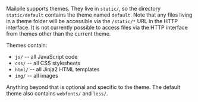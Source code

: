 Mailpile supports themes. They live in `static/`, so the directory `static/default` contains the theme named `default`. Note that any files living in a theme folder will be accessible via the `/static/*` URL in the HTTP interface. It is not currently possible to access files via the HTTP interface from themes other than the current theme.

Themes contain:
* `js/` -- all JavaScript code
* `css/` -- all CSS stylesheets
* `html/` -- all Jinja2 HTML templates
* `img/` -- all images

Anything beyond that is optional and specific to the theme. The default theme also contains `webfonts/` and `less/`.